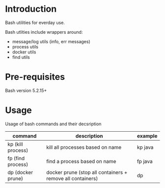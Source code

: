 # Introduction
Bash utilities for everday use.

Bash utlities include wrappers around: 

- message/log utils (info, err messages)
- process utils
- docker utils
- find utils

# Pre-requisites
Bash version 5.2.15+ 

# Usage

Usage of bash commands and their decsription

| command                | description                                                 | example
| --------               | -------                                                     | ------------- 
| kp (kill process)      | kill all processes based on name                            | kp java
| fp (find process)      | find a process based on name                                | fp java
| dp (docker prune)      | docker prune (stop all containers + remove all containers)  | dp
